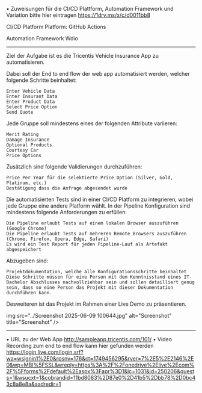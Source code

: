• Zuweisungen für die CI/CD Plattform, Automation Framework und Variation bitte hier eintragen  https://1drv.ms/x/c/d0011bb8

CI/CD Platform
Platform: GitHub Actions

Automation Framework
Wdio

---

Ziel der Aufgabe ist es die Tricentis Vehicle Insurance App zu automatisieren.

Dabei soll der End to end flow der web app automatisiert werden, welcher folgende Schritte beinhaltet:

    Enter Vehicle Data 
    Enter Insurant Data
    Enter Product Data
    Select Price Option
    Send Quote

Jede Gruppe soll mindestens eines der folgenden Attribute variieren: 

    Merit Rating
    Damage Insurance
    Optional Products
    Courtesy Car
    Price Options


Zusätzlich sind folgende Validierungen durchzuführen:

    Price Per Year für die selektierte Price Option (Silver, Gold, Platinum, etc.)
    Bestätigung dass die Anfrage abgesendet wurde

Die automatisierten Tests sind in einer CI/CD Platform zu integrieren, wobei jede Gruppe eine andere Platform wählt. In der Pipeline Konfiguration sind mindestens folgende Anforderungen zu erfüllen:

    Die Pipeline erlaubt Tests auf einem lokalen Browser auszuführen (Google Chrome)
    Die Pipeline erlaubt Tests auf mehreren Remote Browsers auszuführen (Chrome, Firefox, Opera, Edge, Safari)
    Es wird ein Test Report für jeden Pipeline-Lauf als Artefakt abgespeichert

Abzugeben sind:

    Projektdokumentation, welche alle Konfigurationsschritte beinhaltet
    Diese Schritte müssen für eine Person mit dem Kenntnisstand eines IT-Bachelor Abschlusses nachvollziehbar sein und sollen detailliert genug sein, dass so eine Person das Projekt mit dieser Dokumentation durchführen kann.

Desweiteren ist das Projekt im Rahmen einer Live Demo zu präsentieren.

img src="../Screenshot 2025-06-09 100644.jpg" alt="Screenshot" title="Screenshot" />


----

• URL zu der Web App  http://sampleapp.tricentis.com/101/ 
• Video Recording zum end to end flow kann hier gefunden werden https://login.live.com/login.srf?wa=wsignin1%2E0&rpsnv=176&ct=1749456295&rver=7%2E5%2E2146%2E0&wp=MBI%5FSSL&wreply=https%3A%2F%2Fonedrive%2Elive%2Ecom%2F%5Fforms%2Fdefault%2Easpx%3Fapr%3D1&lc=1031&id=250206&guests=1&wsucxt=1&cobrandid=11bd8083%2D87e0%2D41b5%2Dbb78%2D0bc43c8a8e8a&aadredir=1
